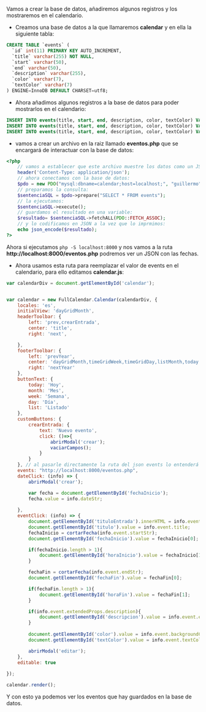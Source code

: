 Vamos a crear la base de datos, añadiremos algunos registros y los mostraremos en el calendario.

- Creamos una base de datos a la que llamaremos __calendar__ y en ella la siguiente tabla:
```sql
CREATE TABLE `events` (
  `id` int(11) PRIMARY KEY AUTO_INCREMENT,
  `title` varchar(255) NOT NULL,
  `start` varchar(50),
  `end` varchar(50),
  `description` varchar(255),
  `color` varchar(7),
  `textColor` varchar(7)
) ENGINE=InnoDB DEFAULT CHARSET=utf8;
```

- Ahora añadimos algunos registros a la base de datos para poder mostrarlos en el calendario:
```sql
INSERT INTO events(title, start, end, description, color, textColor) VALUES ('Evento de prueba 1', '2020-09-01T12:00:00', '2020-09-05T12:00:00', 'Esto es un evento de prueba', '#F0F0F0', '#000000');
INSERT INTO events(title, start, end, description, color, textColor) VALUES ('Evento de prueba 2', '2020-09-07T12:00:00', '', 'Esto es otro evento de prueba', '#F0F0F0', '#000000');
INSERT INTO events(title, start, end, description, color, textColor) VALUES ('Evento de prueba 3', '2020-09-08', '', 'Esto es otro evento de prueba mas', '#F0F0F0', '#000000');
```

- vamos a crear un archivo en la raiz llamado __eventos.php__ que se encargará de interactuar con la base de datos:
```php
<?php
    // vamos a establecer que este archivo muestre los datos como un JSON:
    header('Content-Type: application/json');
    // ahora conectamos con la base de datos:
    $pdo = new PDO("mysql:dbname=calendar;host=localhost;", "guillermo", "guillermo");
    // preparamos la consulta:
    $sentenciaSQL = $pdo->prepare("SELECT * FROM events");
    // la ejecutamos:
    $sentenciaSQL->execute();
    // guardamos el resultado en una variable:
    $resultado= $sentenciaSQL->fetchALL(PDO::FETCH_ASSOC);
    // y lo codificamos en JSON a la vez que lo imprmimos:
    echo json_encode($resultado);
?>
```

Ahora si ejecutamos ``php -S localhost:8000`` y nos vamos a la ruta __http://localhost:8000/eventos.php__ podremos ver un JSON con las fechas. 

- Ahora usamos esta ruta para reemplazar el valor de events en el calendario, para ello editamos __calendar.js__:
```javascript
var calendarDiv = document.getElementById('calendar');


var calendar = new FullCalendar.Calendar(calendarDiv, {
    locales: 'es', 
    initialView: 'dayGridMonth', 
    headerToolbar: { 
        left: 'prev,crearEntrada', 
        center: 'title', 
        right: 'next',

    },
    footerToolbar: {
        left: 'prevYear',    
        center: 'dayGridMonth,timeGridWeek,timeGridDay,listMonth,today',
        right: 'nextYear'
    }, 
    buttonText: {
        today: 'Hoy',
        month: 'Mes',
        week: 'Semana',
        day: 'Día',
        list: 'Listado'
    },
    customButtons: { 
        crearEntrada: {
            text: 'Nuevo evento', 
            click: ()=>{ 
                abrirModal('crear'); 
                vaciarCampos(); 
            }
        }
    }, // al pasarle directamente la ruta del json events lo entenderá y los imprimirá:
    events: "http://localhost:8000/eventos.php", 
    dateClick: (info) => {
        abrirModal('crear');

        var fecha = document.getElementById('fechaInicio');
        fecha.value = info.dateStr; 
        
    },
    eventClick: (info) => {
        document.getElementById('tituloEntrada').innerHTML = info.event.title;
        document.getElementById('titulo').value = info.event.title;
        fechaInicio = cortarFecha(info.event.startStr);
        document.getElementById('fechaInicio').value = fechaInicio[0];

        if(fechaInicio.length > 1){
            document.getElementById('horaInicio').value = fechaInicio[1];
        }

        fechaFin = cortarFecha(info.event.endStr);
        document.getElementById('fechaFin').value = fechaFin[0];

        if(fechaFin.length > 1){
            document.getElementById('horaFin').value = fechaFin[1];
        }

        if(info.event.extendedProps.description){
            document.getElementById('descripcion').value = info.event.extendedProps.description;
        }
        
        document.getElementById('color').value = info.event.backgroundColor;
        document.getElementById('textColor').value = info.event.textColor;

        abrirModal('editar');
    },
    editable: true
    
});

calendar.render();
```

Y con esto ya podemos ver los eventos que hay guardados en la base de datos.

